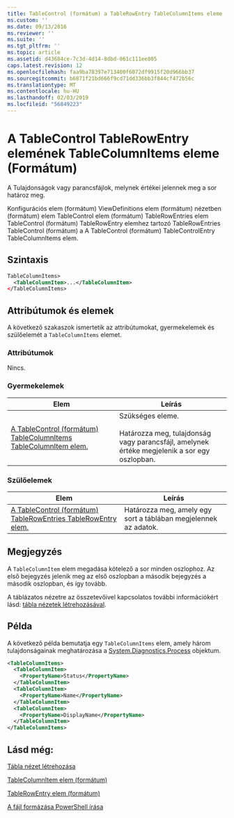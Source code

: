 ```yaml
---
title: TableControl (formátum) a TableRowEntry TableColumnItems eleme |} A Microsoft Docs
ms.custom: ''
ms.date: 09/13/2016
ms.reviewer: ''
ms.suite: ''
ms.tgt_pltfrm: ''
ms.topic: article
ms.assetid: d43684ce-7c3d-4d14-8dbd-061c111ee805
caps.latest.revision: 12
ms.openlocfilehash: faa9ba78397e713400f6072df9915f20d966bb37
ms.sourcegitcommit: b6871f21bd666f9cd71dd336bb3f844cf472b56c
ms.translationtype: MT
ms.contentlocale: hu-HU
ms.lasthandoff: 02/03/2019
ms.locfileid: "56849223"
---
```

# <a name="tablecolumnitems-element-for-tablerowentry-for-tablecontrol-format"></a>A TableControl TableRowEntry elemének TableColumnItems eleme (Formátum)

A Tulajdonságok vagy parancsfájlok, melynek értékei jelennek meg a sor határoz meg.

Konfigurációs elem (formátum) ViewDefinitions elem (formátum) nézetben (formátum) elem TableControl elem (formátum) TableRowEntries elem TableControl (formátum) TableRowEntry elemhez tartozó TableRowEntries TableControl (formátum) a A TableControl (formátum) TableControlEntry TableColumnItems elem.

## <a name="syntax"></a>Szintaxis

```xml
TableColumnItems>
  <TableColumnItem>...</TableColumnItem>
</TableColumnItems>
```

## <a name="attributes-and-elements"></a>Attribútumok és elemek

A következő szakaszok ismertetik az attribútumokat, gyermekelemek és szülőelemét a `TableColumnItems` elemet.

### <a name="attributes"></a>Attribútumok

Nincs.

### <a name="child-elements"></a>Gyermekelemek

|Elem|Leírás|
|-------------|-----------------|
|[A TableControl (formátum) TableColumnItems TableColumnItem elem.](./tablecolumnitem-element-for-tablecolumnitems-for-tablecontrol-format.md)|Szükséges eleme.<br /><br /> Határozza meg, tulajdonság vagy parancsfájl, amelynek értéke megjelenik a sor egy oszlopban.|

### <a name="parent-elements"></a>Szülőelemek

|Elem|Leírás|
|-------------|-----------------|
|[A TableControl (formátum) TableRowEntries TableRowEntry elem.](./tablerowentry-element-for-tablerowentroes-for-tablecontrol-format.md)|Határozza meg, amely egy sort a táblában megjelennek az adatok.|

## <a name="remarks"></a>Megjegyzés

A `TableColumnItem` elem megadása kötelező a sor minden oszlophoz. Az első bejegyzés jelenik meg az első oszlopban a második bejegyzés a második oszlopban, és így tovább.

A táblázatos nézetre az összetevőivel kapcsolatos további információkért lásd: [tábla nézetek létrehozásával](./creating-a-table-view.md).

## <a name="example"></a>Példa

A következő példa bemutatja egy `TableColumnItems` elem, amely három tulajdonságainak meghatározása a [System.Diagnostics.Process](/dotnet/api/System.Diagnostics.Process) objektum.

```xml
<TableColumnItems>
  <TableColumnItem>
    <PropertyName>Status</PropertyName>
  </TableColumnItem>
  <TableColumnItem>
    <PropertyName>Name</PropertyName>
  </TableColumnItem>
  <TableColumnItem>
    <PropertyName>DisplayName</PropertyName>
  </TableColumnItem>
</TableColumnItems>

```

## <a name="see-also"></a>Lásd még:

[Tábla nézet létrehozása](./creating-a-table-view.md)

[TableColumnItem elem (formátum)](./tablecolumnitem-element-for-tablecolumnitems-for-tablecontrol-format.md)

[TableRowEntry elem (formátum)](./tablerowentry-element-for-tablerowentroes-for-tablecontrol-format.md)

[A fájl formázása PowerShell írása](./writing-a-powershell-formatting-file.md)
